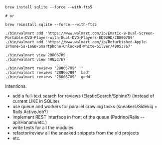 ````shell
brew install sqlite --force --with-fts5

# or

brew reinstall sqlite --force --with-fts5
````

````
./bin/walmart add 'https://www.walmart.com/ip/Ematic-9-Dual-Screen-Portable-DVD-Player-with-Dual-DVD-Players-ED929D/28806789'
./bin/walmart add 'https://www.walmart.com/ip/Refurbished-Apple-iPhone-5s-16GB-Smartphone-Unlocked-White-Silver/49053767'

./bin/walmart view 28806789
./bin/walmart view 49053767

./bin/walmart reviews '28806789' ''
./bin/walmart reviews '28806789' 'bad'
./bin/walmart reviews '28806789' 'godd'
````

Intentions:

* add a full-text search for reviews (ElasticSearch/Sphinx?) (instead of current LIKE in SQLite)
* use queue and workers for parallel crawling tasks (sneakers/Sidekiq + Rails ActiveJob?)
* implement REST interface in front of the queue (Padrino/Rails --api/Hanami/etc.)
* write tests for all the modules
* refactor/review all the sneaked snippets from the old projects
* etc.
